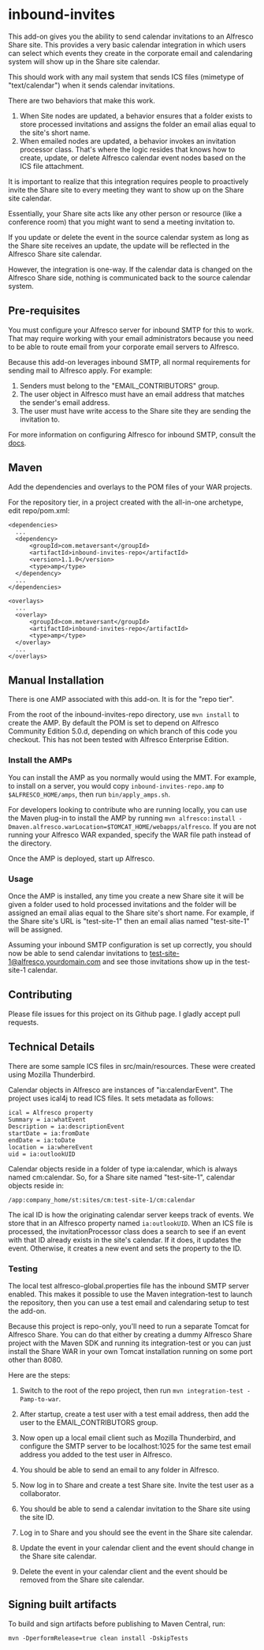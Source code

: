 inbound-invites
==============

This add-on gives you the ability to send calendar invitations to an Alfresco Share site. This provides a very basic calendar integration in which users can select which events they create in the corporate email and calendaring system will show up in the Share site calendar.

This should work with any mail system that sends ICS files (mimetype of "text/calendar") when it sends calendar invitations.

There are two behaviors that make this work.

  1. When Site nodes are updated, a behavior ensures that a folder exists to store processed invitations and assigns the folder an email alias equal to the site's short name.
  2. When emailed nodes are updated, a behavior invokes an invitation processor class. That's where the logic resides that knows how to create, update, or delete Alfresco calendar event nodes based on the ICS file attachment.

It is important to realize that this integration requires people to proactively invite the Share site to every meeting they want to show up on the Share site calendar.

Essentially, your Share site acts like any other person or resource (like a conference room) that you might want to send a meeting invitation to.

If you update or delete the event in the source calendar system as long as the Share site receives an update, the update will be reflected in the Alfresco Share site calendar.

However, the integration is one-way. If the calendar data is changed on the Alfresco Share side, nothing is communicated back to the source calendar system.

Pre-requisites
--------------
You must configure your Alfresco server for inbound SMTP for this to work. That may require working with your email administrators because you need to be able to route email from your corporate email servers to Alfresco.

Because this add-on leverages inbound SMTP, all normal requirements for sending mail to Alfresco apply. For example:

1. Senders must belong to the "EMAIL_CONTRIBUTORS" group.
2. The user object in Alfresco must have an email address that matches the sender's email address.
3. The user must have write access to the Share site they are sending the invitation to.

For more information on configuring Alfresco for inbound SMTP, consult the [docs](http://docs.alfresco.com).

Maven
-----
Add the dependencies and overlays to the POM files of your WAR projects.

For the repository tier, in a project created with the all-in-one archetype, edit repo/pom.xml:

    <dependencies>
      ...
      <dependency>
          <groupId>com.metaversant</groupId>
          <artifactId>inbound-invites-repo</artifactId>
          <version>1.1.0</version>
          <type>amp</type>
      </dependency>
      ...
    </dependencies>

    <overlays>
      ...
      <overlay>
          <groupId>com.metaversant</groupId>
          <artifactId>inbound-invites-repo</artifactId>
          <type>amp</type>
      </overlay>
      ...
    </overlays>

Manual Installation
-------------------
There is one AMP associated with this add-on. It is for the "repo tier".

From the root of the inbound-invites-repo directory, use `mvn install` to create the AMP. By default the POM is set to depend on Alfresco Community Edition 5.0.d, depending on which branch of this code you checkout. This has not been tested with Alfresco Enterprise Edition.

### Install the AMPs

You can install the AMP as you normally would using the MMT. For example, to install on a server, you would copy `inbound-invites-repo.amp` to `$ALFRESCO_HOME/amps`, then run `bin/apply_amps.sh`.

For developers looking to contribute who are running locally, you can use the Maven plug-in to install the AMP by running `mvn alfresco:install -Dmaven.alfresco.warLocation=$TOMCAT_HOME/webapps/alfresco`. If you are not running your Alfresco WAR expanded, specify the WAR file path instead of the directory.

Once the AMP is deployed, start up Alfresco.

### Usage

Once the AMP is installed, any time you create a new Share site it will be given a folder used to hold processed invitations and the folder will be assigned an email alias equal to the Share site's short name. For example, if the Share site's URL is "test-site-1" then an email alias named "test-site-1" will be assigned.

Assuming your inbound SMTP configuration is set up correctly, you should now be able to send calendar invitations to test-site-1@alfresco.yourdomain.com and see those invitations show up in the test-site-1 calendar.

Contributing
------------
Please file issues for this project on its Github page. I gladly accept pull requests.

Technical Details
-----------------
There are some sample ICS files in src/main/resources. These were created using Mozilla Thunderbird.

Calendar objects in Alfresco are instances of "ia:calendarEvent". The project uses ical4j to read ICS files. It sets metadata as follows:

    ical = Alfresco property
    Summary = ia:whatEvent
    Description = ia:descriptionEvent
    startDate = ia:fromDate
    endDate = ia:toDate
    location = ia:whereEvent
    uid = ia:outlookUID

Calendar objects reside in a folder of type ia:calendar, which is always named cm:calendar. So, for a Share site named "test-site-1", calendar objects reside in:

    /app:company_home/st:sites/cm:test-site-1/cm:calendar

The ical ID is how the originating calendar server keeps track of events. We store that in an Alfresco property named `ia:outlookUID`. When an ICS file is processed, the invitationProcessor class does a search to see if an event with that ID already exists in the site's calendar. If it does, it updates the event. Otherwise, it creates a new event and sets the property to the ID.

### Testing

The local test alfresco-global.properties file has the inbound SMTP server enabled. This makes it possible to use the Maven integration-test to launch the repository, then you can use a test email and calendaring setup to test the add-on.

Because this project is repo-only, you'll need to run a separate Tomcat for Alfresco Share. You can do that either by creating a dummy Alfresco Share project with the Maven SDK and running its integration-test or you can just install the Share WAR in your own Tomcat installation running on some port other than 8080.

Here are the steps:

1. Switch to the root of the repo project, then run `mvn integration-test -Pamp-to-war`.

2. After startup, create a test user with a test email address, then add the user to the EMAIL_CONTRIBUTORS group.

3. Now open up a local email client such as Mozilla Thunderbird, and configure the SMTP server to be localhost:1025 for the same test email address you added to the test user in Alfresco.

4. You should be able to send an email to any folder in Alfresco.

5. Now log in to Share and create a test Share site. Invite the test user as a collaborator.

6. You should be able to send a calendar invitation to the Share site using the site ID.

7. Log in to Share and you should see the event in the Share site calendar.

8. Update the event in your calendar client and the event should change in the Share site calendar.

9. Delete the event in your calendar client and the event should be removed from the Share site calendar.

## Signing built artifacts

To build and sign artifacts before publishing to Maven Central, run:

    mvn -DperformRelease=true clean install -DskipTests

